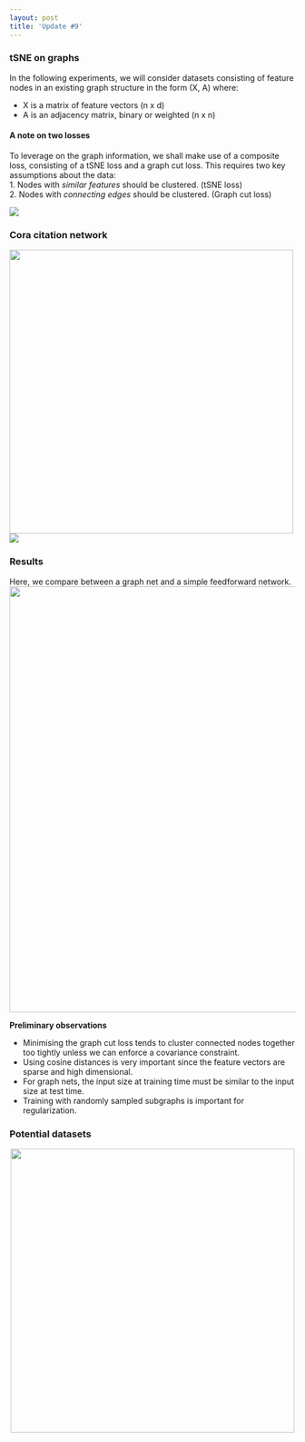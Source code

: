 ```yaml
---
layout: post
title: 'Update #9'
---
```

### tSNE on graphs
In the following experiments, we will consider datasets consisting of feature nodes in an existing graph structure in the form (X, A) where:
 * X is a matrix of feature vectors (n x d)
 * A is an adjacency matrix, binary or weighted (n x n)
 
#### A note on two losses
To leverage on the graph information, we shall make use of a composite loss, consisting of a tSNE loss and a graph cut loss. This requires two key assumptions about the data:
<br>    1.   Nodes with _similar features_ should be clustered. (tSNE loss)
<br>    2.   Nodes with _connecting edges_ should be clustered. (Graph cut loss)
 
<img src="{{ site.baseurl }}/public/update_9/losses.png">
 
### Cora citation network
<img src="{{ site.baseurl }}/public/update_9/cora_summary.png" width="500">
<img src="{{ site.baseurl }}/public/update_9/cora_graph.png">

### Results
Here, we compare between a graph net and a simple feedforward network. <br>
<img src="{{ site.baseurl }}/public/update_9/results.png" width="750">

__Preliminary observations__
 * Minimising the graph cut loss tends to cluster connected nodes together too tightly unless we can enforce a covariance constraint.
 * Using cosine distances is very important since the feature vectors are sparse and high dimensional. 
 * For graph nets, the input size at training time must be similar to the input size at test time.
 * Training with randomly sampled subgraphs is important for regularization.

### Potential datasets
<center>
<img src="{{ site.baseurl }}/public/update_9/datasets.png" width="500">
</center>
